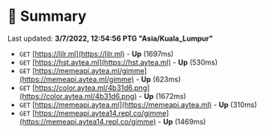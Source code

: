# 📖 Summary
Last updated: **3/7/2022, 12:54:56 PTG "Asia/Kuala_Lumpur"**

- `GET` [https://lilr.ml](https://lilr.ml) - **Up** (1697ms)
- `GET` [https://hst.aytea.ml](https://hst.aytea.ml) - **Up** (530ms)
- `GET` [https://memeapi.aytea.ml/gimme](https://memeapi.aytea.ml/gimme) - **Up** (623ms)
- `GET` [https://color.aytea.ml/4b31d6.png](https://color.aytea.ml/4b31d6.png) - **Up** (1672ms)
- `GET` [https://memeapi.aytea.ml](https://memeapi.aytea.ml) - **Up** (310ms)
- `GET` [https://memeapi.aytea14.repl.co/gimme](https://memeapi.aytea14.repl.co/gimme) - **Up** (1469ms)
